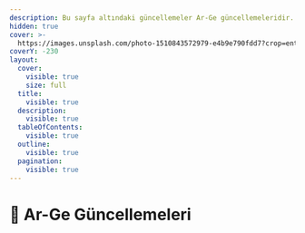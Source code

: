 ```yaml
---
description: Bu sayfa altındaki güncellemeler Ar-Ge güncellemeleridir.
hidden: true
cover: >-
  https://images.unsplash.com/photo-1510843572979-e4b9e790fdd7?crop=entropy&cs=srgb&fm=jpg&ixid=M3wxOTcwMjR8MHwxfHNlYXJjaHwxfHxvbGQlMjBjb21wdXRlcnxlbnwwfHx8fDE3Mzg2ODgzOTh8MA&ixlib=rb-4.0.3&q=85
coverY: -230
layout:
  cover:
    visible: true
    size: full
  title:
    visible: true
  description:
    visible: true
  tableOfContents:
    visible: true
  outline:
    visible: true
  pagination:
    visible: true
---
```


# 🚀 Ar-Ge Güncellemeleri


